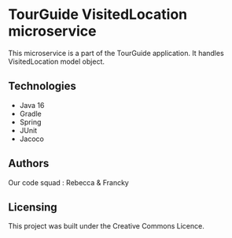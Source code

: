 # TourGuide VisitedLocation microservice

This microservice is a part of the TourGuide application. It handles VisitedLocation model object.

## Technologies

- Java 16
- Gradle
- Spring
- JUnit
- Jacoco

## Authors

Our code squad : Rebecca & Francky

## Licensing

This project was built under the Creative Commons Licence.